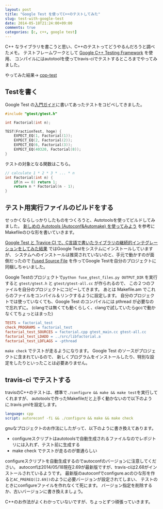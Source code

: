 ```yaml
---
layout: post
title: "Google Test を使ってC++のテストしてみた"
slug: test-with-google-test
date: 2014-05-18T21:24:00+09:00
comments: true
categories: [c, c++, google test]
---
```


C++ なライブラリを書こうと思い、C++のテストってどうやるんだろうと調べたメモ。
テストフレームワークとして [Google C++ Testing Framework](https://code.google.com/p/googletest/) を使用、
コンパイルにはautotoolを使ってtravis-ciでテストするところまでやってみました。

やってみた結果→
[cpp-test](https://github.com/shogo82148/cpp-test)

<!-- More -->

## Testを書く
Google Test の[入門ガイド](http://opencv.jp/googletestdocs/primer.html)に書いてあったテストをコピペしてきました。

``` c++ test/factorial.cpp
#include "gtest/gtest.h"

int Factorial(int n);

TEST(FractionTest, hoge) {
    EXPECT_EQ(1, Factorial(1));
    EXPECT_EQ(2, Factorial(2));
    EXPECT_EQ(6, Factorial(3));
    EXPECT_EQ(40320, Factorial(8));
}
```

テストの対象となる関数はこちら。

``` c++ src/factorial.cpp
// calculate 1 * 2 * 3 * ... * n
int Factorial(int n) {
    if(n == 0) return 1;
    return n * Factorial(n - 1);
}
```

## テスト用実行ファイルのビルドをする

せっかくならしっかりしたものをつくろうと、Autotoolsを使ってビルドしてみました。
[新しめの Autotools (Autoconf&Automake) を使ってみよう](http://www.spa.is.uec.ac.jp/~kinuko/slidemaker/autotools/) を参考に
Makefileのひな形を書いていきます。

[Google Test と Travice CI で、C言語で書いたライブラリの継続的インテグレーションをしてみた結果](http://kikuchy.hatenablog.com/entry/2014/01/12/Google_Test_%E3%81%A8_Travice_CI_%E3%81%A7%E3%80%81C%E8%A8%80%E8%AA%9E%E3%81%A7%E6%9B%B8%E3%81%84%E3%81%9F%E3%83%A9%E3%82%A4%E3%83%96%E3%83%A9%E3%83%AA%E3%81%AE%E7%B6%99%E7%B6%9A%E7%9A%84%E3%82%A4)
ではGoogle Testをシステムにインストールしていますが、
システムへのインストールは推奨されていないのと、手元で動かすのが面倒だったので
[Fused Source File](https://code.google.com/p/googletest/wiki/V1_6_AdvancedGuide#Fusing_Google_Test_Source_Files)
を作ってGoogle Testを自分のプロジェクトに同梱しちゃいました。

Google Testのプロジェクトで`python fuse_gtest_files.py OUTPUT_DIR` を実行すると
`gtest/gtest.h` と `gtest/gtest-all.cc` が作られるので、
この２つのファイルを自分のプロジェクトにコピーしてきます。
あとは Makefile.am でこれらのファイルをコンパイル＆リンクするように設定します。
自分のプロジェクトでは使っていなくても、Google Test のコンパイルには pthread が必要なので忘れずに。
(clangでは無くても動くらしく、clangで試していたらgccで動かなくてちょっとはまった)

```makefile test/Makefile.am
TESTS = factorial_test
check_PROGRAMS = factorial_test
factorial_test_SOURCES = factorial.cpp gtest_main.cc gtest-all.cc
factorial_test_LDADD = ../src/libfactorial.a
factorial_test_LDFLAGS = -pthread
```

`make check` でテストが走るようになります。
Google Test のソースがプロジェクトに含まれているので、
新しくプログラムをインストールしたり、特別な設定をしたりといったことは必要ありません。

## travis-ci でテストする

travisのC++のテストは、標準で`./configure && make && make test`を実行してくれますが、
autotoolsで作ったMakefileだと上手く動かないので以下のように.travis.ymlを設定します。

``` yaml .travis.yml
language: cpp
script: autoreconf -fi && ./configure && make && make check
```

gnuなプロジェクトのお作法にしたがって、以下のように書き換えてあります。

- configureスクリプトはautotoolsで自動生成されるファイルなのでレポジトリには入れず、テスト前に生成する
- make check でテストが走るのが普通らしい

configureスクリプトを自動生成するのでautoconfのバージョンに注意してください。
autoconfは2014/05/18現在2.69が最新版ですが、travis-ciは2.68がインストールされているようです。
最新版のautoconfでconfigure.acのひな形を作ると`AC_PREREQ([2.69])`のように必要バージョンが設定されてしまい、
テストのときにconfigureファイルを作れなくて死にます。
バージョン指定を削除するか、古いバージョンに書き換えましょう。

C++のお作法がよくわかっていないですが、ちょっとずつ頑張っていきます。

